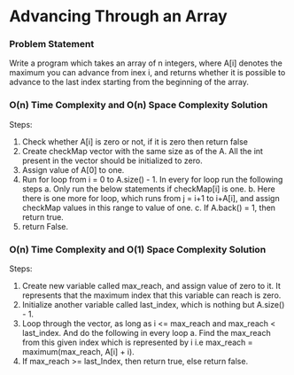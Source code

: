 # Advancing Through an Array

### Problem Statement

Write a program which takes an array of n integers, where A[i] denotes the maximum you can advance from inex i, and returns whether it is possible to advance to the last index starting from the beginning of the array.

### O(n) Time Complexity and O(n) Space Complexity Solution

Steps:
1. Check whether A[i] is zero or not, if it is zero then return false
2. Create checkMap vector with the same size as of the A. All the int present in the vector should be initialized to zero.
3. Assign value of A[0] to one.
4. Run for loop from i = 0 to A.size() - 1. In every for loop run the following steps
    a. Only run the below statements if checkMap[i] is one.
    b. Here there is one more for loop, which runs from j = i+1 to i+A[i], and assign checkMap values in this range to value of one.
    c. If A.back() = 1, then return true.
5. return False.

### O(n) Time Complexity and O(1) Space Complexity Solution

Steps:
1. Create new variable called max_reach, and assign value of zero to it. It represents that the maximum index that this variable can reach is zero.
2. Initialize another variable called last_index, which is nothing but A.size() - 1.
3. Loop through the vector, as long as i <= max_reach and max_reach < last_index. And do the following in every loop
    a. Find the max_reach from this given index which is represented by i i.e max_reach = maximum(max_reach, A[i] + i).
4. If max_reach >= last_Index, then return true, else return false.
